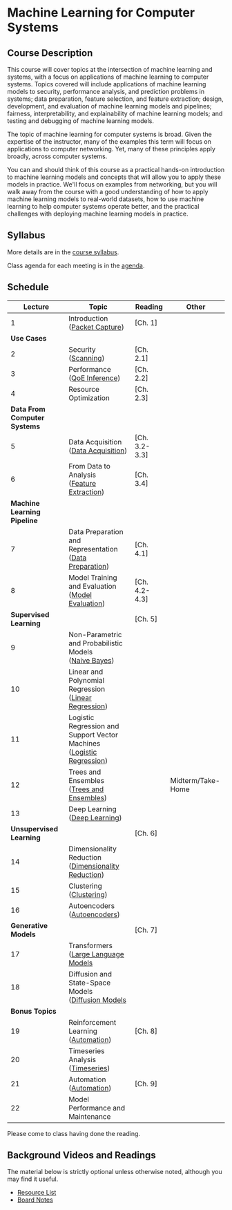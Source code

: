 # Machine Learning for Computer Systems

## Course Description

This course will cover topics at the intersection of machine learning and
systems, with a focus on applications of machine learning to computer systems.
Topics covered will include applications of machine learning models to
security, performance analysis, and prediction problems in systems; data
preparation, feature selection, and feature extraction; design, development,
and evaluation of machine learning models and pipelines; fairness,
interpretability, and explainability of machine learning models; and testing
and debugging of machine learning models.

The topic of machine learning for computer systems is broad. Given the
expertise of the instructor, many of the examples this term will focus on
applications to computer networking. Yet, many of these principles apply
broadly, across computer systems.

You can and should think of this course as a practical hands-on introduction
to machine learning models and concepts that will allow you to apply these
models in practice. We'll focus on examples from networking, but you will walk
away from the course with a good understanding of how to apply machine
learning models to real-world datasets, how to use machine learning to help
computer systems operate better, and the practical challenges with deploying
machine learning models in practice.

## Syllabus

More details are in the [course syllabus](syllabus.md).

Class agenda for each meeting is in the [agenda](agenda.md).

## Schedule 



| Lecture                            | Topic                                                                                                                   | Reading                       | Other             |
| ---------------------------------- | -------------------------------------                                                                                   | ----------------------------- | ----------        |
| 1                                  | Introduction<br />([Packet Capture](notebooks/01-Packet-Capture-Basics-Clean.html))                                     | [Ch. 1]
| **Use Cases**                      |                                                                                                                         |                               |                   |
| 2                                  | Security<br />([Scanning](notebooks/02-Motivation-Security-Clean.html))                                                 | [Ch. 2.1]
| 3                                  | Performance<br />([QoE Inference](notebooks/03-Performance-Service-Clean.html))                                         | [Ch. 2.2]
| 4                                  | Resource Optimization                                                                                                   | [Ch. 2.3]
| **Data From Computer Systems**     |                                                                                                                         |                               |                   |
| 5                                  | Data Acquisition<br>([Data Acquisition](notebooks/05-Data-Acquisition-Clean.html))                                      | [Ch. 3.2-3.3]
| 6                                  | From Data to Analysis<br>([Feature Extraction](notebooks/06-Feature-Extraction-Clean.html))                             | [Ch. 3.4]
| **Machine Learning Pipeline**      |                                                                                                                         |                               |                   |
| 7                                  | Data Preparation and Representation<br>([Data Preparation](notebooks/07-Data-Preparation-Clean.html))                   | [Ch. 4.1]
| 8                                  | Model Training and Evaluation<br>([Model Evaluation](notebooks/08-ML-Pipeline-Clean.html))                              | [Ch. 4.2-4.3]
| **Supervised Learning**            |                                                                                                                         | [Ch. 5]
| 9                                  | Non-Parametric and Probabilistic Models<br>([Naive Bayes](notebooks/09-Naive-Bayes-Clean.html))                         |                               |                   |
| 10                                 | Linear and Polynomial Regression<br>([Linear Regression](notebooks/10-Linear-Regression-Clean.html))                    |                               |                   |
| 11                                 | Logistic Regression and Support Vector Machines<br>([Logistic Regression](notebooks/11-Logistic-Regression-Clean.html)) |                               |                   |
| 12                                 | Trees and Ensembles<br>([Trees and Ensembles](notebooks/12-Trees-Ensembles-Clean.html))                                 |                               | Midterm/Take-Home |
| 13                                 | Deep Learning<br>([Deep Learning](notebooks/13-Deep-Learning-Clean.html))                                               |                               |                   |
| **Unsupervised Learning**          |                                                                                                                         | [Ch. 6]
| 14                                 | Dimensionality Reduction<br>([Dimensionality Reduction](notebooks/14-Dimensionality-Reduction-Clean.html))              |                               |                   |
| 15                                 | Clustering<br>([Clustering](notebooks/15-Clustering-Clean.html))                                                        |                               |                   |
| 16                                 | Autoencoders<br>([Autoencoders](notebooks/16-Autoencoders-Clean.html))                                                  |
| **Generative Models**              |                                                                                                                         | [Ch. 7]
| 17                                 | Transformers <br>([Large Language Models](notebooks/18-LLM-Clean.html)                                                  |                               |                   |
| 18                                 | Diffusion and State-Space Models <br />([Diffusion Models](notebooks/20-Diffusion-Clean.html)                           |                               |                   |
| **Bonus Topics**                   |                                                                                                                         |                               |                   |
| 19                                 | Reinforcement Learning<br>([Automation](notebooks/19-Reinforcement-Clean.html))                                         | [Ch. 8]
| 20                                 | Timeseries Analysis<br>([Timeseries](notebooks/17-Timeseries-Clean.html))                                               |                               |                   |
| 21                                 | Automation<br>([Automation](notebooks/16-Automation-Clean.html))                                                        | [Ch. 9]                       |
| 22                                 | Model Performance and Maintenance                                                                                       |                               |

Please come to class having done the reading. 

## Background Videos and Readings

The material below is strictly optional unless otherwise noted, although you
may find it useful.

* [Resource List](ml.md)
* [Board Notes](https://www.dropbox.com/s/fef5y9enms6djlr/ML%20for%20Systems.pdf?dl=0)



